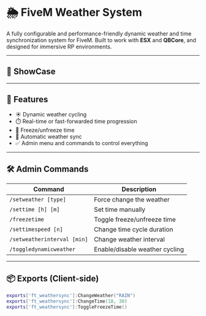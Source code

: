 # 🌦️ FiveM Weather System

A fully configurable and performance-friendly dynamic weather and time synchronization system for FiveM. Built to work with **ESX** and **QBCore**, and designed for immersive RP environments.

---
## 📸 ShowCase

---

## 🔧 Features

- ☀️ Dynamic weather cycling  
- ⏱️ Real-time or fast-forwarded time progression  
- 🧊 Freeze/unfreeze time  
- 🔁 Automatic weather sync  
- ✅ Admin menu and commands to control everything

---

## 🛠️ Admin Commands

| Command                      | Description                        |
|------------------------------|------------------------------------|
| `/setweather [type]`         | Force change the weather           |
| `/settime [h] [m]`           | Set time manually                  |
| `/freezetime`                | Toggle freeze/unfreeze time        |
| `/settimespeed [n]`          | Change time cycle duration         |
| `/setweatherinterval [min]`  | Change weather interval            |
| `/toggledynamicweather`      | Enable/disable weather cycling     |

---

## 📦 Exports (Client-side)

```lua
exports['ft_weathersync']:ChangeWeather("RAIN")
exports['ft_weathersync']:ChangeTime(18, 30)
exports['ft_weathersync']:ToggleFreezeTime()

